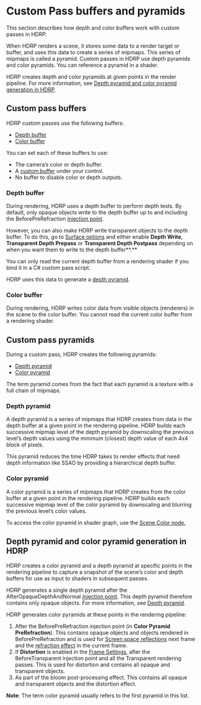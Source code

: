 # Custom Pass buffers and pyramids

This section describes how depth and color buffers work with custom passes in HDRP.

When HDRP renders a scene, it stores some data to a render target or buffer, and uses this data to create a series of mipmaps. This series of mipmaps is called a pyramid. Custom passes in HDRP use depth pyramids and color pyramids. You can reference a pyramid in a shader.

HDRP creates depth and color pyramids at given points in the render pipeline. For more information, see [Depth pyramid and color pyramid generation in HDRP](#Custom-Pass-pyramid-generation).

<a name="Custom-Pass-buffers"></a>

## Custom pass buffers

HDRP custom passes use the following buffers:

- [Depth buffer](#Custom-Pass-depth-buffer)
- [Color buffer](#Custom-Pass-color-buffer)

You can set each of these buffers to use:

- The camera’s color or depth buffer.
- A [custom buffer](Custom-Pass-Creating.md#using-a-custom-buffer-format) under your control.
- No buffer to disable color or depth outputs.

<a name="Custom-Pass-depth-buffer"></a>

### Depth buffer

During rendering, HDRP uses a depth buffer to perform depth tests. By default, only opaque objects write to the depth buffer up to and including the BeforePreRefraction [injection point](Custom-Pass-Injection-Points.md).

However, you can also make HDRP write transparent objects to the depth buffer. To do this, go to [Surface options](https://docs.unity3d.com/Packages/com.unity.render-pipelines.high-definition@10.4/manual/Lit-Shader.html) and either enable **Depth Write**, **Transparent Depth Prepass** or **Transparent Depth Postpass** depending on when you want them to write to the depth buffer**.**

You can only read the current depth buffer from a rendering shader if you bind it in a C# custom pass script.

HDRP uses this data to generate a [depth pyramid](#Custom-Pass-depth-pyramid).

<a name="Custom-Pass-color-buffer"></a>

### Color buffer

During rendering, HDRP writes color data from visible objects (renderers) in the scene to the color buffer. You cannot read the current color buffer from a rendering shader.

<a name="Custom-Pass-buffers-pyramids"></a>

## Custom pass pyramids

During a custom pass, HDRP creates the following pyramids:

- [Depth pyramid](#Custom-Pass-depth-pyramid)
- [Color pyramid](#Custom-Pass-color-pyramid)

The term pyramid comes from the fact that each pyramid is a texture with a full chain of mipmaps.

<a name="Custom-Pass-depth-pyramid"></a>

### Depth pyramid

A depth pyramid is a series of mipmaps that HDRP creates from data in the depth buffer at a given point in the rendering pipeline. HDRP builds each successive mipmap level of the depth pyramid by downscaling the previous level’s depth values using the minimum (closest) depth value of each 4x4 block of pixels.

This pyramid reduces the time HDRP takes to render effects that need depth information like SSAO by providing a hierarchical depth buffer.

<a name="Custom-Pass-color-pyramid"></a>

### Color pyramid

A color pyramid is a series of mipmaps that HDRP creates from the color buffer at a given point in the rendering pipeline. HDRP builds each successive mipmap level of the color pyramid by downscaling and blurring the previous level’s color values.

To access the color pyramid in shader graph, use the [Scene Color node.](https://docs.unity3d.com/Packages/com.unity.shadergraph@11.0/manual/Scene-Color-Node.html?q=scene)

<a name="Custom-Pass-pyramid-generation"></a>

## Depth pyramid and color pyramid generation in HDRP

HDRP creates a color pyramid and a depth pyramid at specific points in the rendering pipeline to capture a snapshot of the scene’s color and depth buffers for use as input to shaders in subsequent passes.

HDRP generates a single depth pyramid after the AfterOpaqueDepthAndNormal [injection point](Custom-Pass-Injection-Points.md). This depth pyramid therefore contains only opaque objects. For more information, see [Depth pyramid](#Custom-Pass-depth-pyramid).

HDRP generates color pyramids at these points in the rendering pipeline:

1. After the BeforePreRefraction injection point (in **Color Pyramid PreRefraction**). This contains opaque objects and objects rendered in BeforePreRefraction and is used for [Screen space reflections](Reflection-in-HDRP#ScreenSpaceReflection) next frame and the [refraction effect](Refraction-in-HDRP.md) in the current frame.
2. If **Distortion** is enabled in the [Frame Settings](https://docs.unity3d.com/Packages/com.unity.render-pipelines.high-definition@10.4/manual/Frame-Settings.html), after the BeforeTransparent injection point and all the Transparent rendering passes. This is used for distortion and contains all opaque and transparent objects.
3. As part of the bloom post-processing effect. This contains all opaque and transparent objects and the distortion effect.

**Note**: The term color pyramid usually refers to the first pyramid in this list.
